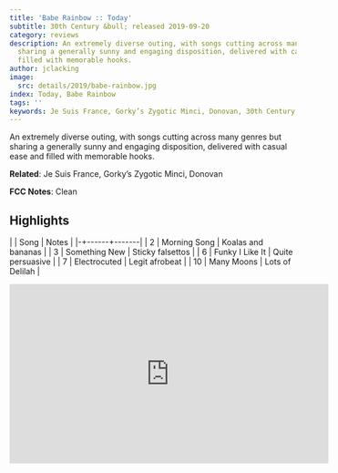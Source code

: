 ```yaml
---
title: 'Babe Rainbow :: Today'
subtitle: 30th Century &bull; released 2019-09-20
category: reviews
description: An extremely diverse outing, with songs cutting across many genres but
  sharing a generally sunny and engaging disposition, delivered with casual ease and
  filled with memorable hooks.
author: jclacking
image:
  src: details/2019/babe-rainbow.jpg
index: Today, Babe Rainbow
tags: ''
keywords: Je Suis France, Gorky’s Zygotic Minci, Donovan, 30th Century
---
```

An extremely diverse outing, with songs cutting across many genres but sharing a generally sunny and engaging disposition, delivered with casual ease and filled with memorable hooks.<!--more-->

**Related**: Je Suis France, Gorky’s Zygotic Minci, Donovan

**FCC Notes**: Clean

## Highlights

| | Song | Notes |
|-+------+-------|
| 2 | Morning Song | Koalas and bananas |
| 3 | Something New | Sticky falsettos |
| 6 | Funky I Like It | Quite persuasive |
| 7 | Electrocuted | Legit afrobeat |
| 10 | Many Moons | Lots of Delilah |

<div class="tlo-detail-video"><iframe width="560" height="315" src="https://www.youtube.com/embed/v75VvGLfAYo" frameborder="0" allow="autoplay; encrypted-media" allowfullscreen></iframe></div>

